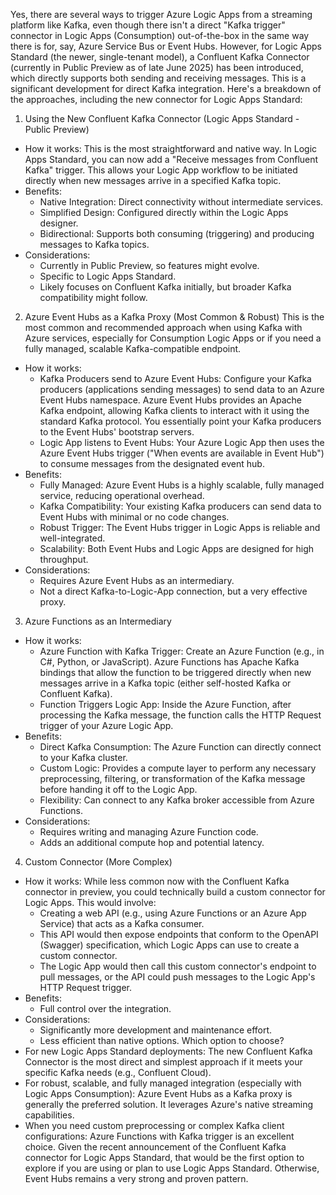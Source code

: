 Yes, there are several ways to trigger Azure Logic Apps from a streaming platform like Kafka, even though there isn't a direct "Kafka trigger" connector in Logic Apps (Consumption) out-of-the-box in the same way there is for, say, Azure Service Bus or Event Hubs.
However, for Logic Apps Standard (the newer, single-tenant model), a Confluent Kafka Connector (currently in Public Preview as of late June 2025) has been introduced, which directly supports both sending and receiving messages. This is a significant development for direct Kafka integration.
Here's a breakdown of the approaches, including the new connector for Logic Apps Standard:
1. Using the New Confluent Kafka Connector (Logic Apps Standard - Public Preview)
 * How it works: This is the most straightforward and native way. In Logic Apps Standard, you can now add a "Receive messages from Confluent Kafka" trigger. This allows your Logic App workflow to be initiated directly when new messages arrive in a specified Kafka topic.
 * Benefits:
   * Native Integration: Direct connectivity without intermediate services.
   * Simplified Design: Configured directly within the Logic Apps designer.
   * Bidirectional: Supports both consuming (triggering) and producing messages to Kafka topics.
 * Considerations:
   * Currently in Public Preview, so features might evolve.
   * Specific to Logic Apps Standard.
   * Likely focuses on Confluent Kafka initially, but broader Kafka compatibility might follow.
2. Azure Event Hubs as a Kafka Proxy (Most Common & Robust)
This is the most common and recommended approach when using Kafka with Azure services, especially for Consumption Logic Apps or if you need a fully managed, scalable Kafka-compatible endpoint.
 * How it works:
   * Kafka Producers send to Azure Event Hubs: Configure your Kafka producers (applications sending messages) to send data to an Azure Event Hubs namespace. Azure Event Hubs provides an Apache Kafka endpoint, allowing Kafka clients to interact with it using the standard Kafka protocol. You essentially point your Kafka producers to the Event Hubs' bootstrap servers.
   * Logic App listens to Event Hubs: Your Azure Logic App then uses the Azure Event Hubs trigger ("When events are available in Event Hub") to consume messages from the designated event hub.
 * Benefits:
   * Fully Managed: Azure Event Hubs is a highly scalable, fully managed service, reducing operational overhead.
   * Kafka Compatibility: Your existing Kafka producers can send data to Event Hubs with minimal or no code changes.
   * Robust Trigger: The Event Hubs trigger in Logic Apps is reliable and well-integrated.
   * Scalability: Both Event Hubs and Logic Apps are designed for high throughput.
 * Considerations:
   * Requires Azure Event Hubs as an intermediary.
   * Not a direct Kafka-to-Logic-App connection, but a very effective proxy.
3. Azure Functions as an Intermediary
 * How it works:
   * Azure Function with Kafka Trigger: Create an Azure Function (e.g., in C#, Python, or JavaScript). Azure Functions has Apache Kafka bindings that allow the function to be triggered directly when new messages arrive in a Kafka topic (either self-hosted Kafka or Confluent Kafka).
   * Function Triggers Logic App: Inside the Azure Function, after processing the Kafka message, the function calls the HTTP Request trigger of your Azure Logic App.
 * Benefits:
   * Direct Kafka Consumption: The Azure Function can directly connect to your Kafka cluster.
   * Custom Logic: Provides a compute layer to perform any necessary preprocessing, filtering, or transformation of the Kafka message before handing it off to the Logic App.
   * Flexibility: Can connect to any Kafka broker accessible from Azure Functions.
 * Considerations:
   * Requires writing and managing Azure Function code.
   * Adds an additional compute hop and potential latency.
4. Custom Connector (More Complex)
 * How it works: While less common now with the Confluent Kafka connector in preview, you could technically build a custom connector for Logic Apps. This would involve:
   * Creating a web API (e.g., using Azure Functions or an Azure App Service) that acts as a Kafka consumer.
   * This API would then expose endpoints that conform to the OpenAPI (Swagger) specification, which Logic Apps can use to create a custom connector.
   * The Logic App would then call this custom connector's endpoint to pull messages, or the API could push messages to the Logic App's HTTP Request trigger.
 * Benefits:
   * Full control over the integration.
 * Considerations:
   * Significantly more development and maintenance effort.
   * Less efficient than native options.
Which option to choose?
 * For new Logic Apps Standard deployments: The new Confluent Kafka Connector is the most direct and simplest approach if it meets your specific Kafka needs (e.g., Confluent Cloud).
 * For robust, scalable, and fully managed integration (especially with Logic Apps Consumption): Azure Event Hubs as a Kafka proxy is generally the preferred solution. It leverages Azure's native streaming capabilities.
 * When you need custom preprocessing or complex Kafka client configurations: Azure Functions with Kafka trigger is an excellent choice.
Given the recent announcement of the Confluent Kafka connector for Logic Apps Standard, that would be the first option to explore if you are using or plan to use Logic Apps Standard. Otherwise, Event Hubs remains a very strong and proven pattern.
